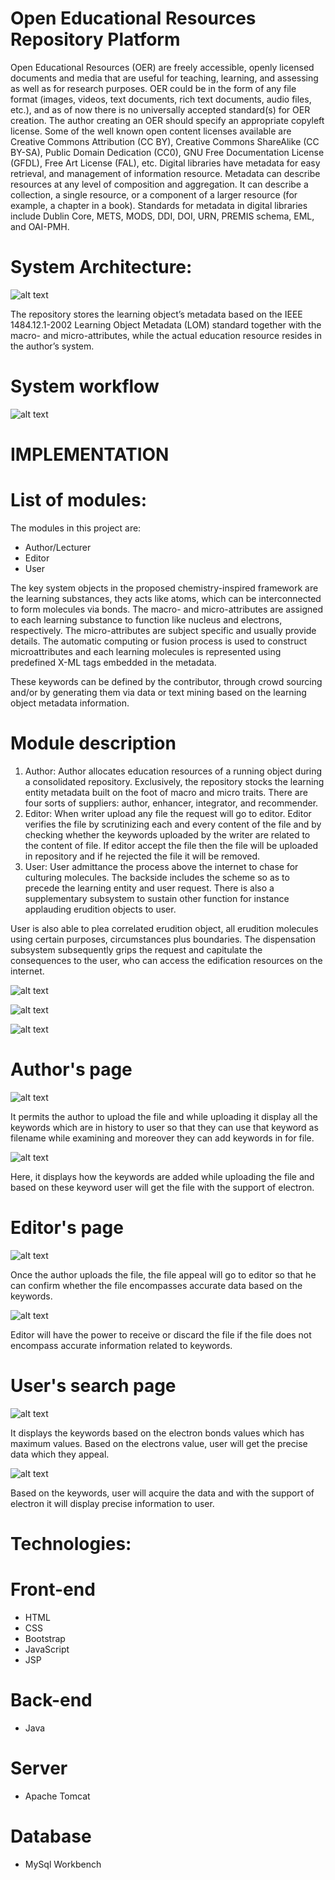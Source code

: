 # Open Educational Resources Repository Platform

Open Educational Resources (OER) are freely accessible, openly licensed documents and media that are useful for teaching, learning, and assessing as well as for research purposes. OER could be in the form of any file format (images, videos, text documents, rich text documents, audio files, etc.), and as of now there is no universally accepted standard(s) for OER creation. The author creating an OER should specify an appropriate copyleft license. Some of the well known open content licenses available are Creative Commons Attribution (CC BY), Creative Commons ShareAlike (CC BY-SA), Public Domain Dedication (CC0), GNU Free Documentation License (GFDL), Free Art License (FAL), etc. Digital libraries have metadata for easy retrieval, and management of information resource. Metadata can describe resources at any level of composition and aggregation. It can describe a collection, a single resource, or a component of a larger resource (for example, a chapter in a book). Standards for metadata in digital libraries include Dublin Core, METS, MODS, DDI, DOI, URN, PREMIS schema, EML, and OAI-PMH.

# System Architecture:

![alt text](https://res.cloudinary.com/web-dev-app/image/upload/v1619696006/Screenshot_531_xuq9kz.png)

The repository stores the learning object’s metadata based on the IEEE 1484.12.1-2002 Learning Object Metadata (LOM) standard together with the macro- and micro-attributes, while the actual education resource resides in the author’s system.

# System workflow

![alt text](https://res.cloudinary.com/web-dev-app/image/upload/v1619696006/Screenshot_532_ijfxwy.png)

# IMPLEMENTATION

# List of modules:

The modules in this project are:

- Author/Lecturer
- Editor
- User

The key system objects in the proposed chemistry-inspired framework are the learning substances, they acts like atoms, which can be interconnected to form molecules via bonds. The macro- and micro-attributes are assigned to each learning substance to function like nucleus and electrons, respectively. The micro-attributes are subject specific and usually provide details. The automatic computing or fusion process is used to construct microattributes and each learning molecules is represented using predefined X-ML tags embedded in the metadata.

These keywords can be defined by the contributor, through crowd sourcing and/or by generating them via data or text mining based on the learning object metadata information.

# Module description

1. Author: Author allocates education resources of a running object during a consolidated repository. Exclusively, the repository stocks the learning entity metadata built on the foot of macro and micro traits. There are four sorts of suppliers: author, enhancer, integrator, and recommender.
2. Editor: When writer upload any file the request will go to editor. Editor verifies the file by scrutinizing each and every content of the file and by checking whether the keywords uploaded by the writer are related to the content of file. If editor accept the file then the file will be uploaded in repository and if he rejected the file it will be removed.
3. User: User admittance the process above the internet to chase for culturing molecules. The backside includes the scheme so as to precede the learning entity and user request. There is also a supplementary subsystem to sustain other function for instance applauding erudition objects to user.

User is also able to plea correlated erudition object, all erudition molecules using certain purposes, circumstances plus boundaries. The dispensation subsystem subsequently grips the request and capitulate the consequences to the user, who can access the edification resources on the internet.

![alt text](https://res.cloudinary.com/web-dev-app/image/upload/v1619695309/Screenshot_522_hinn1g.png)

![alt text](https://res.cloudinary.com/web-dev-app/image/upload/v1619695308/Screenshot_523_mcxck7.png)

![alt text](https://res.cloudinary.com/web-dev-app/image/upload/v1619695503/Screenshot_530_ubwe6q.png)

# Author's page

![alt text](https://res.cloudinary.com/web-dev-app/image/upload/v1619695309/Screenshot_524_csoxvi.png)

It permits the author to upload the file and while uploading it display all the keywords which are in history to user so that they can use that keyword as filename while examining and moreover they can add keywords in for file.

![alt text](https://res.cloudinary.com/web-dev-app/image/upload/v1619695309/Screenshot_525_oduiap.png)

Here, it displays how the keywords are added while uploading the file and based on these keyword user will get the file with the support of electron.

# Editor's page

![alt text](https://res.cloudinary.com/web-dev-app/image/upload/v1619695310/Screenshot_526_im2rep.png)

Once the author uploads the file, the file appeal will go to editor so that he can confirm whether the file encompasses accurate data based on the keywords.

![alt text](https://res.cloudinary.com/web-dev-app/image/upload/v1619695310/Screenshot_527_jurucn.png)

Editor will have the power to receive or discard the file if the file does not encompass accurate information related to keywords.

# User's search page

![alt text](https://res.cloudinary.com/web-dev-app/image/upload/v1619695309/Screenshot_528_oq31gk.png)

It displays the keywords based on the electron bonds values which has maximum values. Based on the electrons value, user will get the precise data which they appeal.

![alt text](https://res.cloudinary.com/web-dev-app/image/upload/v1619695309/Screenshot_529_z0w08s.png)

Based on the keywords, user will acquire the data and with the support of electron it will display precise information to user.

# Technologies:

# Front-end

- HTML
- CSS
- Bootstrap
- JavaScript
- JSP

# Back-end

- Java

# Server

- Apache Tomcat

# Database

- MySql Workbench
